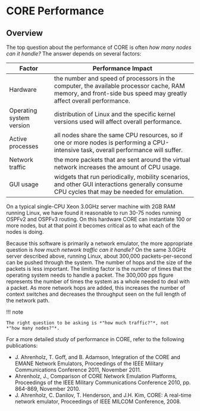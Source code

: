 # CORE Performance

## Overview

The top question about the performance of CORE is often *how many nodes can it
handle?* The answer depends on several factors:

| Factor                   | Performance Impact                                                                                                                                              |
|--------------------------|-----------------------------------------------------------------------------------------------------------------------------------------------------------------|
| Hardware                 | the number and speed of processors in the computer, the available processor cache, RAM memory, and front-side bus speed may greatly affect overall performance. |
| Operating system version | distribution of Linux and the specific kernel versions used will affect overall performance.                                                                    |
| Active processes         | all nodes share the same CPU resources, so if one or more nodes is performing a CPU-intensive task, overall performance will suffer.                            |
| Network traffic          | the more packets that are sent around the virtual network increases the amount of CPU usage.                                                                    |
| GUI usage                | widgets that run periodically, mobility scenarios, and other GUI interactions generally consume CPU cycles that may be needed for emulation.                    |

On a typical single-CPU Xeon 3.0GHz server machine with 2GB RAM running Linux,
we have found it reasonable to run 30-75 nodes running OSPFv2 and OSPFv3
routing. On this hardware CORE can instantiate 100 or more nodes, but at
that point it becomes critical as to what each of the nodes is doing.

Because this software is primarily a network emulator, the more appropriate
question is *how much network traffic can it handle?* On the same 3.0GHz
server described above, running Linux, about 300,000 packets-per-second can
be pushed through the system. The number of hops and the size of the packets
is less important. The limiting factor is the number of times that the
operating system needs to handle a packet. The 300,000 pps figure represents
the number of times the system as a whole needed to deal with a packet. As
more network hops are added, this increases the number of context switches
and decreases the throughput seen on the full length of the network path.

!!! note

    The right question to be asking is *"how much traffic?"*, not
    *"how many nodes?"*.

For a more detailed study of performance in CORE, refer to the following
publications:

* J\. Ahrenholz, T. Goff, and B. Adamson, Integration of the CORE and EMANE
  Network Emulators, Proceedings of the IEEE Military Communications Conference 2011, November 2011.
* Ahrenholz, J., Comparison of CORE Network Emulation Platforms, Proceedings
  of the IEEE Military Communications Conference 2010, pp. 864-869, November 2010.
* J\. Ahrenholz, C. Danilov, T. Henderson, and J.H. Kim, CORE: A real-time
  network emulator, Proceedings of IEEE MILCOM Conference, 2008.
